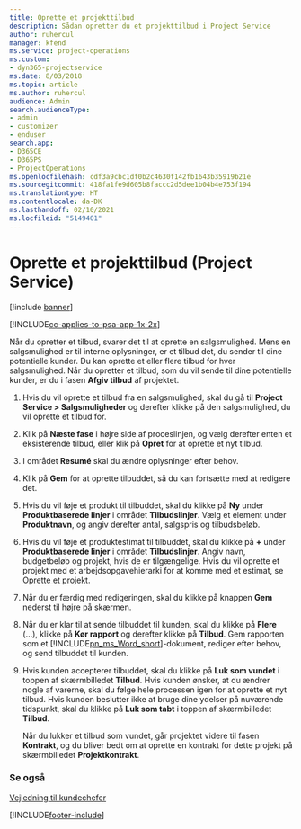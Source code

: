 ```yaml
---
title: Oprette et projekttilbud
description: Sådan opretter du et projekttilbud i Project Service
author: ruhercul
manager: kfend
ms.service: project-operations
ms.custom:
- dyn365-projectservice
ms.date: 8/03/2018
ms.topic: article
ms.author: ruhercul
audience: Admin
search.audienceType:
- admin
- customizer
- enduser
search.app:
- D365CE
- D365PS
- ProjectOperations
ms.openlocfilehash: cdf3a9cbc1df0b2c4630f142fb1643b35919b21e
ms.sourcegitcommit: 418fa1fe9d605b8faccc2d5dee1b04b4e753f194
ms.translationtype: HT
ms.contentlocale: da-DK
ms.lasthandoff: 02/10/2021
ms.locfileid: "5149401"
---
```

# <a name="create-a-project-quote-project-service"></a>Oprette et projekttilbud (Project Service)

[!include [banner](../includes/psa-now-project-operations.md)]

[!INCLUDE[cc-applies-to-psa-app-1x-2x](../includes/cc-applies-to-psa-app-1x-2x.md)]

Når du opretter et tilbud, svarer det til at oprette en salgsmulighed. Mens en salgsmulighed er til interne oplysninger, er et tilbud det, du sender til dine potentielle kunder. Du kan oprette et eller flere tilbud for hver salgsmulighed. Når du opretter et tilbud, som du vil sende til dine potentielle kunder, er du i fasen **Afgiv tilbud** af projektet.  
  
1. Hvis du vil oprette et tilbud fra en salgsmulighed, skal du gå til **Project Service > Salgsmuligheder** og derefter klikke på den salgsmulighed, du vil oprette et tilbud for.  
  
2. Klik på **Næste fase** i højre side af proceslinjen, og vælg derefter enten et eksisterende tilbud, eller klik på **Opret** for at oprette et nyt tilbud.  
  
3. I området **Resumé** skal du ændre oplysninger efter behov.  
  
4. Klik på **Gem** for at oprette tilbuddet, så du kan fortsætte med at redigere det.  
  
5. Hvis du vil føje et produkt til tilbuddet, skal du klikke på **Ny** under **Produktbaserede linjer** i området **Tilbudslinjer**. Vælg et element under **Produktnavn**, og angiv derefter antal, salgspris og tilbudsbeløb.  
  
6. Hvis du vil føje et produktestimat til tilbuddet, skal du klikke på **+** under **Produktbaserede linjer** i området **Tilbudslinjer**. Angiv navn, budgetbeløb og projekt, hvis de er tilgængelige. Hvis du vil oprette et projekt med et arbejdsopgavehierarki for at komme med et estimat, se [Oprette et projekt](../psa/create-project.md).  
  
7. Når du er færdig med redigeringen, skal du klikke på knappen **Gem** nederst til højre på skærmen.  
  
8. Når du er klar til at sende tilbuddet til kunden, skal du klikke på **Flere** (...), klikke på **Kør rapport** og derefter klikke på **Tilbud**. Gem rapporten som et [!INCLUDE[pn_ms_Word_short](../includes/pn-ms-word-short.md)]-dokument, rediger efter behov, og send tilbuddet til kunden.  
  
9. Hvis kunden accepterer tilbuddet, skal du klikke på **Luk som vundet** i toppen af skærmbilledet **Tilbud**. Hvis kunden ønsker, at du ændrer nogle af varerne, skal du følge hele processen igen for at oprette et nyt tilbud. Hvis kunden beslutter ikke at bruge dine ydelser på nuværende tidspunkt, skal du klikke på **Luk som tabt** i toppen af skærmbilledet **Tilbud**.  
  
   Når du lukker et tilbud som vundet, går projektet videre til fasen **Kontrakt**, og du bliver bedt om at oprette en kontrakt for dette projekt på skærmbilledet **Projektkontrakt**.  
  
### <a name="see-also"></a>Se også  
 [Vejledning til kundechefer](../psa/account-manager-guide.md)


[!INCLUDE[footer-include](../includes/footer-banner.md)]